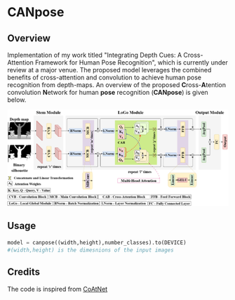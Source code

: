 # CANpose

## Overview

Implementation of my work titled "Integrating Depth Cues: A Cross-Attention Framework for Human Pose Recognition", which is currently under review at a major venue. The proposed model leverages the combined benefits of cross-attention and convolution to achieve human pose recognition from depth-maps. An overview of the proposed **C**ross-**A**tention convolution **N**etwork for human **pose** recognition (**CANpose**) is given below. 

![An overview of the proposed model](/block_diagram.png)

## Usage

```python
model = canpose((width,height),number_classes).to(DEVICE)
#(width,height) is the dimesnions of the input images
```


## Credits

The code is inspired from [CoAtNet](https://github.com/chinhsuanwu/coatnet-pytorch)
